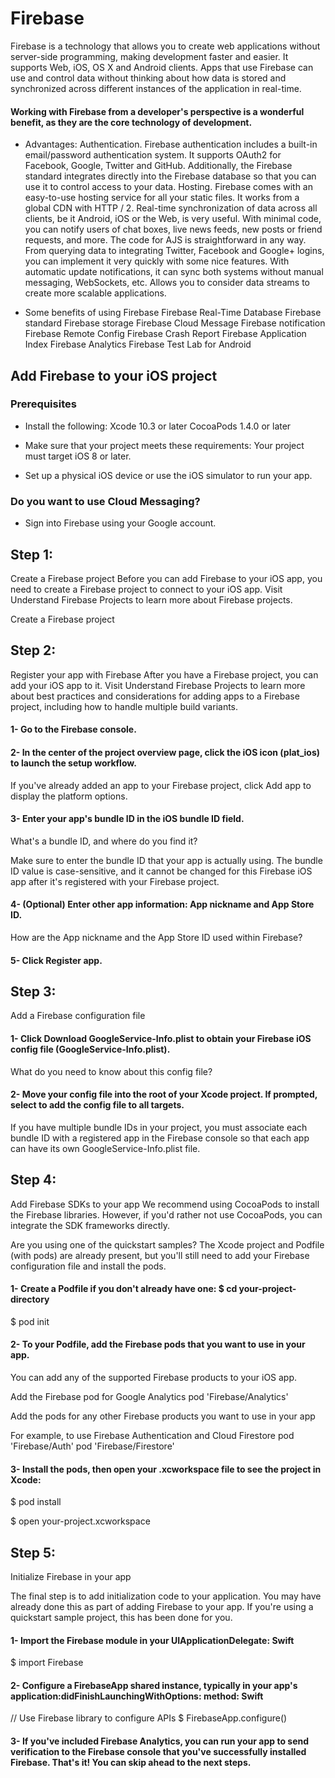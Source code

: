 # Firebase
 
Firebase is a technology that allows you to create web applications without server-side programming, making development faster and easier. It supports Web, iOS, OS X and Android clients. Apps that use Firebase can use and control data without thinking about how data is stored and synchronized across different instances of the application in real-time.

#### Working with Firebase from a developer's perspective is a wonderful benefit, as they are the core technology of development.

* Advantages:
Authentication. Firebase authentication includes a built-in email/password authentication system. It supports OAuth2 for Facebook, Google, Twitter and GitHub. Additionally, the Firebase standard integrates directly into the Firebase database so that you can use it to control access to your data. Hosting. Firebase comes with an easy-to-use hosting service for all your static files. It works from a global CDN with HTTP / 2. Real-time synchronization of data across all clients, be it Android, iOS or the Web, is very useful. With minimal code, you can notify users of chat boxes, live news feeds, new posts or friend requests, and more. The code for AJS is straightforward in any way. From querying data to integrating Twitter, Facebook and Google+ logins, you can implement it very quickly with some nice features. With automatic update notifications, it can sync both systems without manual messaging, WebSockets, etc. Allows you to consider data streams to create more scalable applications.

* Some benefits of using Firebase
Firebase Real-Time Database Firebase standard Firebase storage Firebase Cloud Message Firebase notification Firebase Remote Config Firebase Crash Report Firebase Application Index Firebase Analytics Firebase Test Lab for Android

## Add Firebase to your iOS project

### Prerequisites

* Install the following:
Xcode 10.3 or later CocoaPods 1.4.0 or later

* Make sure that your project meets these requirements:
Your project must target iOS 8 or later.

* Set up a physical iOS device or use the iOS simulator to run your app.

### Do you want to use Cloud Messaging?

* Sign into Firebase using your Google account.

## Step 1: 
Create a Firebase project Before you can add Firebase to your iOS app, you need to create a Firebase project to connect to your iOS app. Visit Understand Firebase Projects to learn more about Firebase projects.

Create a Firebase project

## Step 2: 
Register your app with Firebase After you have a Firebase project, you can add your iOS app to it.
Visit Understand Firebase Projects to learn more about best practices and considerations for adding apps to a Firebase project, including how to handle multiple build variants.

#### 1- Go to the Firebase console. 

#### 2- In the center of the project overview page, click the iOS icon (plat_ios) to launch the setup workflow.

If you've already added an app to your Firebase project, click Add app to display the platform options.

#### 3- Enter your app's bundle ID in the iOS bundle ID field.

What's a bundle ID, and where do you find it?

Make sure to enter the bundle ID that your app is actually using. The bundle ID value is case-sensitive, and it cannot be changed for this Firebase iOS app after it's registered with your Firebase project. 

#### 4- (Optional) Enter other app information: App nickname and App Store ID.

How are the App nickname and the App Store ID used within Firebase?

#### 5- Click Register app.

## Step 3: 
Add a Firebase configuration file 

#### 1- Click Download GoogleService-Info.plist to obtain your Firebase iOS config file (GoogleService-Info.plist).
What do you need to know about this config file?

#### 2- Move your config file into the root of your Xcode project. If prompted, select to add the config file to all targets.

If you have multiple bundle IDs in your project, you must associate each bundle ID with a registered app in the Firebase console so that each app can have its own GoogleService-Info.plist file.

## Step 4: 
Add Firebase SDKs to your app We recommend using CocoaPods to install the Firebase libraries. However, if you'd rather not use CocoaPods, you can integrate the SDK frameworks directly.

Are you using one of the quickstart samples? The Xcode project and Podfile (with pods) are already present, but you'll still need to add your Firebase configuration file and install the pods.

#### 1- Create a Podfile if you don't already have one: $ cd your-project-directory

$ pod init

#### 2- To your Podfile, add the Firebase pods that you want to use in your app.

You can add any of the supported Firebase products to your iOS app.

Add the Firebase pod for Google Analytics pod 'Firebase/Analytics'

Add the pods for any other Firebase products you want to use in your app

For example, to use Firebase Authentication and Cloud Firestore pod 'Firebase/Auth' pod 'Firebase/Firestore'

#### 3- Install the pods, then open your .xcworkspace file to see the project in Xcode:

$ pod install

$ open your-project.xcworkspace

## Step 5: 
Initialize Firebase in your app

The final step is to add initialization code to your application. You may have already done this as part of adding Firebase to your app. If you're using a quickstart sample project, this has been done for you.

#### 1- Import the Firebase module in your UIApplicationDelegate: Swift

$ import Firebase

#### 2- Configure a FirebaseApp shared instance, typically in your app's application:didFinishLaunchingWithOptions: method: Swift

// Use Firebase library to configure APIs $ FirebaseApp.configure()

#### 3- If you've included Firebase Analytics, you can run your app to send verification to the Firebase console that you've successfully installed Firebase. That's it! You can skip ahead to the next steps.
